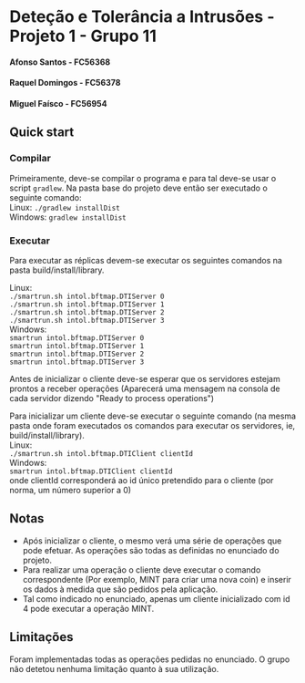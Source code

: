 # Deteção e Tolerância a Intrusões - Projeto 1 - Grupo 11
#### Afonso Santos - FC56368
#### Raquel Domingos - FC56378
#### Miguel Faísco - FC56954

## Quick start
### Compilar
Primeiramente, deve-se compilar o programa e para tal deve-se usar o script `gradlew`. Na pasta base do projeto deve então ser executado o seguinte comando: <br>
Linux: `./gradlew installDist` <br>
Windows: `gradlew installDist` <br>

### Executar
Para executar as réplicas devem-se executar os seguintes comandos na pasta build/install/library.

Linux: <br>
`./smartrun.sh intol.bftmap.DTIServer 0` <br>
`./smartrun.sh intol.bftmap.DTIServer 1` <br>
`./smartrun.sh intol.bftmap.DTIServer 2` <br>
`./smartrun.sh intol.bftmap.DTIServer 3` <br>
Windows: <br>
`smartrun intol.bftmap.DTIServer 0` <br>
`smartrun intol.bftmap.DTIServer 1` <br>
`smartrun intol.bftmap.DTIServer 2` <br>
`smartrun intol.bftmap.DTIServer 3` <br>

Antes de inicializar o cliente deve-se esperar que os servidores estejam prontos a receber operações (Aparecerá uma mensagem na consola de cada servidor dizendo "Ready to process operations")

Para inicializar um cliente deve-se executar o seguinte comando (na mesma pasta onde foram executados os comandos para executar os servidores, ie, build/install/library). <br>
Linux: <br>
`./smartrun.sh intol.bftmap.DTIClient clientId` <br>
Windows: <br>
`smartrun intol.bftmap.DTIClient clientId` <br>
onde clientId corresponderá ao id único pretendido para o cliente (por norma, um número superior a 0)

## Notas
- Após inicializar o cliente, o mesmo verá uma série de operações que pode efetuar. As operações são todas as definidas no enunciado do projeto. 
- Para realizar uma operação o cliente deve executar o comando correspondente (Por exemplo, MINT para criar uma nova coin) e inserir os dados à medida que são pedidos pela aplicação.
- Tal como indicado no enunciado, apenas um cliente inicializado com id 4 pode executar a operação MINT.

## Limitações
Foram implementadas todas as operações pedidas no enunciado. O grupo não detetou nenhuma limitação quanto à sua utilização.

